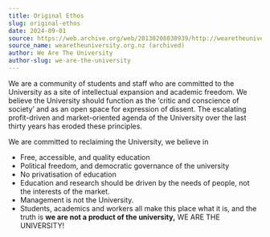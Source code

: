 ```yaml
---
title: Original Ethos
slug: original-ethos
date: 2024-09-01
source: https://web.archive.org/web/20130208030939/http://wearetheuniversity.org.nz/ethos/
source_name: wearetheuniversity.org.nz (archived)
author: We Are The University
author-slug: we-are-the-university
---
```


We are a community of students and staff who are committed to the University as a site of intellectual expansion and academic freedom. We believe the University should function as the ‘critic and conscience of society’ and as an open space for expression of dissent. The escalating profit-driven and market-oriented agenda of the University over the last thirty years has eroded these principles.

We are committed to reclaiming the University, we believe in

- Free, accessible, and quality education
- Political freedom, and democratic governance of the university
- No privatisation of education
- Education and research should be driven by the needs of people, not the interests of the market. 
- Management is not the University.
- Students, academics and workers all make this place what it is, and the truth is **we are not a product of the university,** WE ARE THE UNIVERSITY!